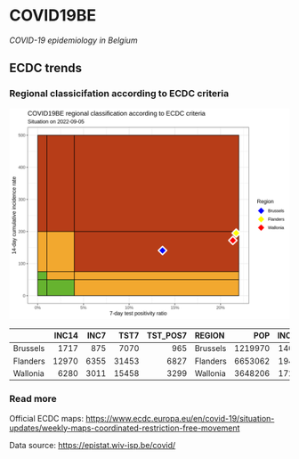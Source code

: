 
# COVID19BE

*COVID-19 epidemiology in Belgium*

## ECDC trends

### Regional classicifation according to ECDC criteria

![](COVID9BE-ecdc-trend.png)

|          | INC14 | INC7 |  TST7 | TST\_POS7 | REGION   |     POP | INC14\_RT |       PR7 |          GR |
| :------- | ----: | ---: | ----: | --------: | :------- | ------: | --------: | --------: | ----------: |
| Brussels |  1717 |  875 |  7070 |       965 | Brussels | 1219970 |  140.7412 | 0.1364922 |   0.0391924 |
| Flanders | 12970 | 6355 | 31453 |      6827 | Flanders | 6653062 |  194.9478 | 0.2170540 | \-0.0393046 |
| Wallonia |  6280 | 3011 | 15458 |      3299 | Wallonia | 3648206 |  172.1394 | 0.2134170 | \-0.0789232 |

### Read more

Official ECDC maps:
<https://www.ecdc.europa.eu/en/covid-19/situation-updates/weekly-maps-coordinated-restriction-free-movement>

Data source: <https://epistat.wiv-isp.be/covid/>
